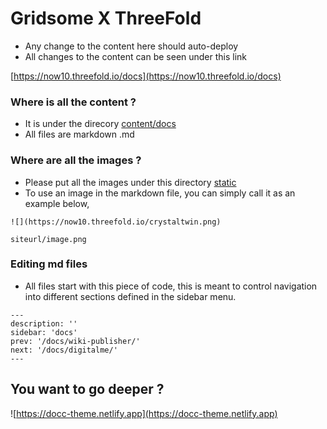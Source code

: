 # Gridsome X ThreeFold

- Any change to the content here should auto-deploy
- All changes to the content can be seen under this link

[https://now10.threefold.io/docs](https://now10.threefold.io/docs)

### Where is all the content ?

- It is under the direcory [content/docs](content/docs)
- All files are markdown .md

### Where are all the images ?

- Please put all the images under this directory [static](static)
- To use an image in the markdown file, you can simply call it as an example below,
```
![](https://now10.threefold.io/crystaltwin.png)

siteurl/image.png
```
### Editing md files

- All files start with this piece of code, this is meant to control navigation into different sections defined in the sidebar menu.
```
---
description: ''
sidebar: 'docs'
prev: '/docs/wiki-publisher/'
next: '/docs/digitalme/'
---
```
## You want to go deeper ?

![https://docc-theme.netlify.app](https://docc-theme.netlify.app)





